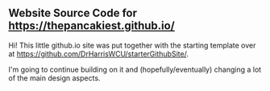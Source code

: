 ## Website Source Code for https://thepancakiest.github.io/

Hi! This little github.io site was put together with the starting template over at https://github.com/DrHarrisWCU/starterGithubSite/.

I'm going to continue building on it and (hopefully/eventually) changing a lot of the main design aspects.